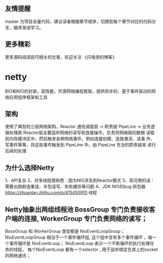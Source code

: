 
## 友情提醒
master 为项目全量代码，建议读者根据章节顺序，切换到每个章节对应的代码分支，循序渐进学习。

## 更多精彩
更多源码阅读技巧相关的文章，欢迎关注 《闪电侠的博客》



# netty
BIO和NIO的封装，高性能，开源网络编程框架，提供异步的、基于事件驱动的网络应用程序框架和工具
## 架构
使用了典型的三层网络架构，Reactor 通信调度层 -> 职责链 PipeLine -> 业务逻辑处理层
Reactor层主要监听网络的读写和连接操作，负责将网络层的数据 读取到内存缓冲区中，然后触发各种网络事件，例如连接创建、连接激活、读事 件、写事件等等，将这些事件触发到 PipeLine 中，由 PipeLine 充当的职责链来 进行后续的处理
## 为什么选择Netty
1、API复杂
2、对多线程很熟悉：因为NIO涉及到Reactor模式
3、高可用的话：需要出路断连重连、半包读写、失败缓存等问题
4、JDK NIO的bug
拆包器
	https://zhuanlan.zhihu.com/p/415450910
	线程
## Netty抽象出两组线程池 BossGroup 专门负责接收客户端的连接, WorkerGroup 专门负责网络的读写；
BossGroup 和 WorkerGroup 类型都是 NioEventLoopGroup； NioEventLoopGroup 相当于一个事件循环组, 这个组中含有多个事件循环 ，每一个事件循环是 NioEventLoop；
NioEventLoop 表示一个不断循环的执行处理任务的线程， 每个NioEventLoop 都有一个selector , 用于监听绑定在其上的socket的网络通讯；